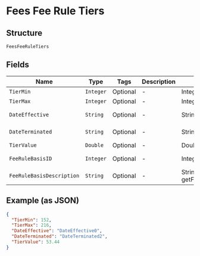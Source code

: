 
# Fees Fee Rule Tiers

## Structure

`FeesFeeRuleTiers`

## Fields

| Name | Type | Tags | Description | Getter | Setter |
|  --- | --- | --- | --- | --- | --- |
| `TierMin` | `Integer` | Optional | - | Integer getTierMin() | setTierMin(Integer tierMin) |
| `TierMax` | `Integer` | Optional | - | Integer getTierMax() | setTierMax(Integer tierMax) |
| `DateEffective` | `String` | Optional | - | String getDateEffective() | setDateEffective(String dateEffective) |
| `DateTerminated` | `String` | Optional | - | String getDateTerminated() | setDateTerminated(String dateTerminated) |
| `TierValue` | `Double` | Optional | - | Double getTierValue() | setTierValue(Double tierValue) |
| `FeeRuleBasisID` | `Integer` | Optional | - | Integer getFeeRuleBasisID() | setFeeRuleBasisID(Integer feeRuleBasisID) |
| `FeeRuleBasisDescription` | `String` | Optional | - | String getFeeRuleBasisDescription() | setFeeRuleBasisDescription(String feeRuleBasisDescription) |

## Example (as JSON)

```json
{
  "TierMin": 152,
  "TierMax": 216,
  "DateEffective": "DateEffective0",
  "DateTerminated": "DateTerminated2",
  "TierValue": 53.44
}
```

